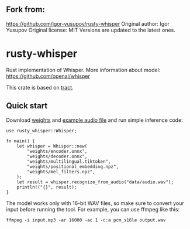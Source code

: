 ## Fork from: 
https://github.com/igor-yusupov/rusty-whisper
Original author: Igor Yusupov
Original license: MIT
Versions are updated to the latest ones.

# rusty-whisper

Rust implementation of Whisper. More information about model: https://github.com/openai/whisper

This crate is based on [tract](https://github.com/sonos/tract).

## Quick start

Download [weights](https://www.dropbox.com/scl/fi/obq73jdswc9yfu2f8ctwo/weights.zip?rlkey=iuofo1dbf2xo6hiu9io6ovh5i&dl=1) and [example audio file](https://www.dropbox.com/scl/fi/8yzo8y2ptxoy0rfuon9bu/audio.wav?rlkey=dorb43edb48bqpx5cgrtckxlk&dl=1) and run simple inference code:

```
use rusty_whisper::Whisper;

fn main() {
    let whisper = Whisper::new(
        "weights/encoder.onnx",
        "weights/decoder.onnx",
        "weights/multilingual.tiktoken",
        "weights/positional_embedding.npz",
        "weights/mel_filters.npz",
    );
    let result = whisper.recognize_from_audio("data/audio.wav");
    println!("{}", result);
}

```

The model works only with 16-bit WAV files, so make sure to convert your input before running the tool. For example, you can use ffmpeg like this:

```
ffmpeg -i input.mp3 -ar 16000 -ac 1 -c:a pcm_s16le output.wav
```
